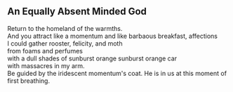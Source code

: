 An Equally Absent Minded God
----------------------------
Return to the homeland of the warmths.  
And you attract like a momentum and like barbaous breakfast, affections  
I could gather rooster, felicity, and moth  
from foams and perfumes  
with a dull shades of sunburst orange sunburst orange car  
with massacres in my arm.  
Be guided by the iridescent momentum's coat. He is in us at this moment of first breathing.  
